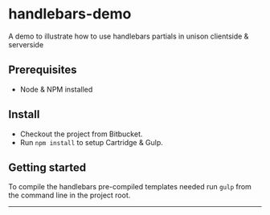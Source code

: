# handlebars-demo
A demo to illustrate how to use handlebars partials in unison clientside & serverside

## Prerequisites
* Node & NPM installed

## Install
* Checkout the project from Bitbucket.
* Run `npm install` to setup Cartridge & Gulp.

## Getting started
To compile the handlebars pre-compiled templates needed run `gulp` from the command line in the project root.
___
